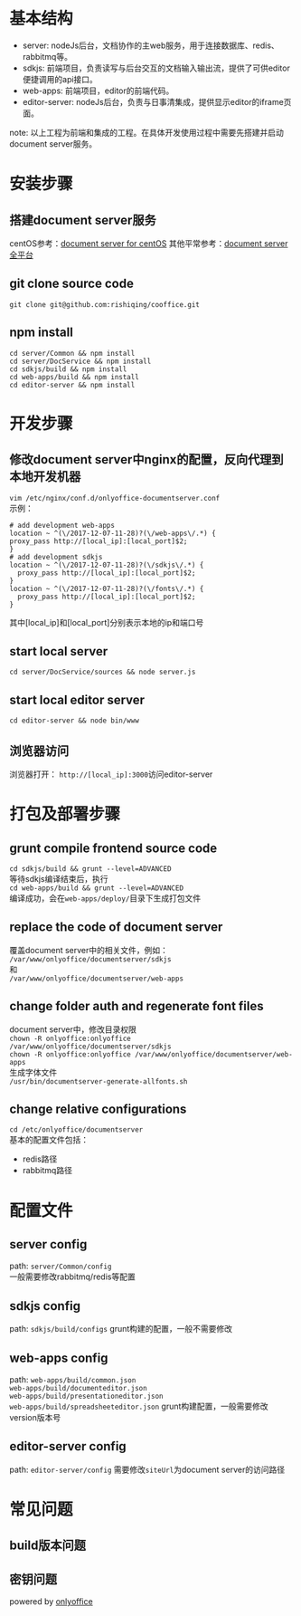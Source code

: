 # 基本结构

- server: nodeJs后台，文档协作的主web服务，用于连接数据库、redis、rabbitmq等。
- sdkjs: 前端项目，负责读写与后台交互的文档输入输出流，提供了可供editor便捷调用的api接口。
- web-apps: 前端项目，editor的前端代码。
- editor-server: nodeJs后台，负责与日事清集成，提供显示editor的iframe页面。

note: 以上工程为前端和集成的工程。在具体开发使用过程中需要先搭建并启动document server服务。

# 安装步骤

## 搭建document server服务
centOS参考：[document server for centOS](http://helpcenter.onlyoffice.com/server/linux/document/linux-installation-centos.aspx)
其他平常参考：[document server全平台](http://helpcenter.onlyoffice.com/server/document.aspx)

## git clone source code
`git clone git@github.com:rishiqing/cooffice.git`

## npm install
`cd server/Common && npm install`  
`cd server/DocService && npm install`  
`cd sdkjs/build && npm install`  
`cd web-apps/build && npm install`  
`cd editor-server && npm install`

# 开发步骤
## 修改document server中nginx的配置，反向代理到本地开发机器
`vim /etc/nginx/conf.d/onlyoffice-documentserver.conf`  
示例：  

    # add development web-apps
    location ~ ^(\/2017-12-07-11-28)?(\/web-apps\/.*) {
    proxy_pass http://[local_ip]:[local_port]$2;
    }
    # add development sdkjs
    location ~ ^(\/2017-12-07-11-28)?(\/sdkjs\/.*) {
      proxy_pass http://[local_ip]:[local_port]$2;
    }
    location ~ ^(\/2017-12-07-11-28)?(\/fonts\/.*) {
      proxy_pass http://[local_ip]:[local_port]$2;
    }

其中[local_ip]和[local_port]分别表示本地的ip和端口号

## start local server
`cd server/DocService/sources && node server.js`

## start local editor server
`cd editor-server && node bin/www`

## 浏览器访问
浏览器打开： `http://[local_ip]:3000`访问editor-server

# 打包及部署步骤
## grunt compile frontend source code
`cd sdkjs/build && grunt --level=ADVANCED`  
等待sdkjs编译结束后，执行  
`cd web-apps/build && grunt --level=ADVANCED`  
编译成功，会在`web-apps/deploy/`目录下生成打包文件

## replace the code of document server
覆盖document server中的相关文件，例如：  
`/var/www/onlyoffice/documentserver/sdkjs`  
和  
`/var/www/onlyoffice/documentserver/web-apps`

## change folder auth and regenerate font files
document server中，修改目录权限  
`chown -R onlyoffice:onlyoffice /var/www/onlyoffice/documentserver/sdkjs`  
`chown -R onlyoffice:onlyoffice /var/www/onlyoffice/documentserver/web-apps`  
生成字体文件  
`/usr/bin/documentserver-generate-allfonts.sh`

## change relative configurations
`cd /etc/onlyoffice/documentserver`  
基本的配置文件包括：  

- redis路径
- rabbitmq路径

# 配置文件
## server config
path: `server/Common/config`  
一般需要修改rabbitmq/redis等配置

## sdkjs config
path: `sdkjs/build/configs`
grunt构建的配置，一般不需要修改

## web-apps config
path: 
`web-apps/build/common.json`  
`web-apps/build/documenteditor.json`  
`web-apps/build/presentationeditor.json`  
`web-apps/build/spreadsheeteditor.json`
grunt构建配置，一般需要修改version版本号

## editor-server config
path: `editor-server/config`
需要修改`siteUrl`为document server的访问路径  

# 常见问题
## build版本问题
## 密钥问题

powered by [onlyoffice](https://www.onlyoffice.com/)